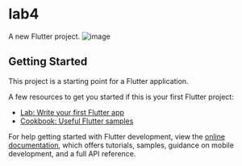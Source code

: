 # lab4

A new Flutter project.
![image](https://user-images.githubusercontent.com/84695167/235304183-445d48b3-6d41-46e6-9c01-0b56e3004030.png)


## Getting Started

This project is a starting point for a Flutter application.

A few resources to get you started if this is your first Flutter project:

- [Lab: Write your first Flutter app](https://docs.flutter.dev/get-started/codelab)
- [Cookbook: Useful Flutter samples](https://docs.flutter.dev/cookbook)

For help getting started with Flutter development, view the
[online documentation](https://docs.flutter.dev/), which offers tutorials,
samples, guidance on mobile development, and a full API reference.
